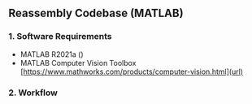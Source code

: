 ## Reassembly Codebase (MATLAB)

### 1. Software Requirements
- MATLAB R2021a ()
- MATLAB Computer Vision Toolbox [https://www.mathworks.com/products/computer-vision.html](url)

### 2. Workflow
